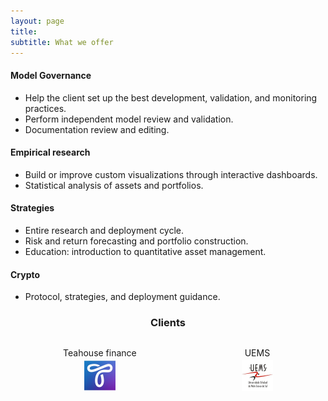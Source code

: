 ```yaml
---
layout: page
title:
subtitle: What we offer
---
```


#### Model Governance
* Help the client set up the best development, validation, and monitoring practices.
* Perform independent model review and validation.
* Documentation review and editing.

#### Empirical research
* Build or improve custom visualizations through interactive dashboards.
* Statistical analysis of assets and portfolios.

#### Strategies
* Entire research and deployment cycle.
* Risk and return forecasting and portfolio construction.
* Education: introduction to quantitative asset management.

#### Crypto
* Protocol, strategies, and deployment guidance. 

<h3 style="text-align: center;">Clients</h3>

<div style="display: flex; justify-content: space-around;">
  <figure style="text-align: center;">
    <figcaption style="margin-bottom: 3px;">Teahouse finance</figcaption>
    <a href="https://teahouse.finance/">
    <img src="img/teahouse_finance_logo.png" alt="Teahouse" width="50" height="50">
    </a>  
  </figure>
  <figure style="text-align: center;">
    <figcaption style="margin-bottom: 3px;">UEMS</figcaption>
    <a href="https://www.uems.br/">
    <img src="img/UEMS.png" alt="UEMS" width="50" height="50">
    </a>
  </figure>
</div>

